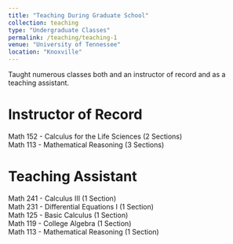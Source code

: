 ```yaml
---
title: "Teaching During Graduate School"
collection: teaching
type: "Undergraduate Classes"
permalink: /teaching/teaching-1
venue: "University of Tennessee"
location: "Knoxville"
---
```


Taught numerous classes both and an instructor of record and as a teaching assistant.

Instructor of Record
======
Math 152 - Calculus for the Life Sciences (2 Sections)\
Math 113 - Mathematical Reasoning (3 Sections)

Teaching Assistant
======
Math 241 - Calculus III (1 Section)\
Math 231 - Differential Equations I (1 Section)\
Math 125 - Basic Calculus (1 Section)\
Math 119 - College Algebra (1 Section)\
Math 113 - Mathematical Reasoning (1 Section)
